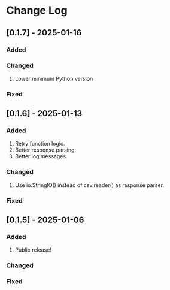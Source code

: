 # Change Log


## [0.1.7] - 2025-01-16

### Added

### Changed
1. Lower minimum Python version

### Fixed


## [0.1.6] - 2025-01-13

### Added
1. Retry function logic.
2. Better response parsing.
3. Better log messages.

### Changed
1. Use io.StringIO() instead of csv.reader() as response parser.

### Fixed


## [0.1.5] - 2025-01-06

### Added
1. Public release!

### Changed

### Fixed